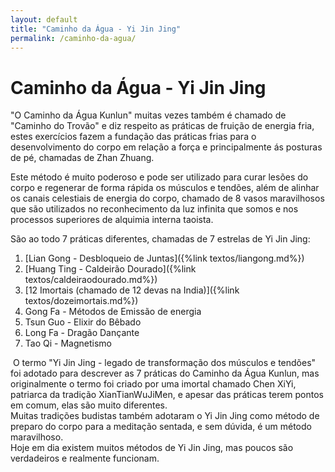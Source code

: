 ```yaml
---
layout: default
title: "Caminho da Água - Yi Jin Jing"
permalink: /caminho-da-agua/
---
```


# Caminho da Água - Yi Jin Jing
 

"O Caminho da Água Kunlun" muitas vezes também é chamado de "Caminho do Trovão" e diz respeito as práticas de fruição de energia fria, estes exercícios fazem a fundação das práticas frias para o desenvolvimento do corpo em relação a força e principalmente ás posturas de pé, chamadas de Zhan Zhuang.  

 
Este método é muito poderoso e pode ser utilizado para curar lesões do corpo e regenerar de forma rápida os músculos e tendões, além de alinhar os canais celestiais de energia do corpo, chamado de 8 vasos maravilhosos que são utilizados no reconhecimento da luz infinita que somos e nos processos superiores de alquimia interna taoista.  

 
São ao todo 7 práticas diferentes, chamadas de 7 estrelas de Yi Jin Jing:  

1. [Lian Gong - Desbloqueio de Juntas]({%link textos/liangong.md%})
2. [Huang Ting - Caldeirão Dourado]({%link textos/caldeiraodourado.md%})
3. [12 Imortais (chamado de 12 devas na India)]({%link textos/dozeimortais.md%})
4. Gong Fa - Métodos de Emissão de energia
5. Tsun Guo - Elixir do Bêbado
6. Long Fa - Dragão Dançante
7. Tao Qi - Magnetismo  

​
O termo "Yi Jin Jing - legado de transformação dos músculos e tendões" foi adotado para descrever as 7 práticas do Caminho da Água Kunlun, mas originalmente o termo foi criado por uma imortal chamado Chen XiYi, patriarca da tradição XianTianWuJiMen, e apesar das práticas terem pontos em comum, elas são muito diferentes.  
Muitas tradições budistas também adotaram o Yi Jin Jing como método de preparo do corpo para a meditação sentada, e sem dúvida, é um método maravilhoso.  
Hoje em dia existem muitos métodos de Yi Jin Jing, mas poucos são verdadeiros e realmente funcionam. 